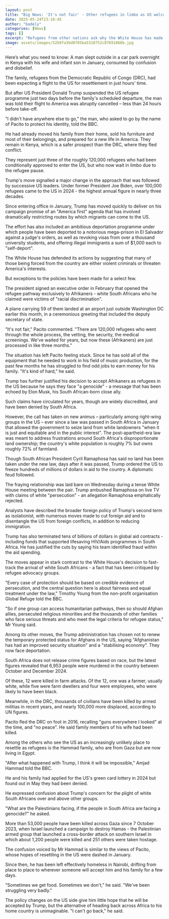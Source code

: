 ```yaml
---
layout: post
title: "Big News: 'It's not fair' - Other refugees in limbo as US welcomes white South Africans"
date: 2025-05-24T23:10:45
author: "badely"
categories: [News]
tags: []
excerpt: "Refugees from other nations ask why the White House has made an exception for white South Africans."
image: assets/images/52b9fa3bd8f05ba5318752c07691868b.jpg
---
```


Here’s what you need to know: A man slept outside in a car park overnight in Kenya with his wife and infant son in January, consumed by confusion and disbelief.

The family, refugees from the Democratic Republic of Congo (DRC), had been expecting a flight to the US for resettlement in just hours' time.

But after US President Donald Trump suspended the US refugee programme just two days before the family's scheduled departure, the man was told their flight to America was abruptly cancelled – less than 24 hours before take-off.

"I didn't have anywhere else to go," the man, who asked to go by the name of Pacito to protect his identity, told the BBC.

He had already moved his family from their home, sold his furniture and most of their belongings, and prepared for a new life in America. They remain in Kenya, which is a safer prospect than the DRC, where they fled conflict.

They represent just three of the roughly 120,000 refugees who had been conditionally approved to enter the US, but who now wait in limbo due to the refugee pause.

Trump's move signalled a major change in the approach that was followed by successive US leaders. Under former President Joe Biden, over 100,000 refugees came to the US in 2024 - the highest annual figure in nearly three decades.

Since entering office in January, Trump has moved quickly to deliver on his campaign promise of an "America first" agenda that has involved dramatically restricting routes by which migrants can come to the US.

The effort has also included an ambitious deportation programme under which people have been deported to a notorious mega-prison in El Salvador against a judge's orders, as well as revoking visas from over a thousand university students, and offering illegal immigrants a sum of $1,000 each to "self-deport". 

The White House has defended its actions by suggesting that many of those being forced from the country are either violent criminals or threaten America's interests.

But exceptions to the policies have been made for a select few.

The president signed an executive order in February that opened the refugee pathway exclusively to Afrikaners - white South Africans who he claimed were victims of "racial discrimination".

A plane carrying 59 of them landed at an airport just outside Washington DC earlier this month, in a ceremonious greeting that included the deputy secretary of state.

"It's not fair," Pacito commented. "There are 120,000 refugees who went through the whole process, the vetting, the security, the medical screenings. We've waited for years, but now these (Afrikaners) are just processed in like three months."

The situation has left Pacito feeling stuck. Since he has sold all of the equipment that he needed to work in his field of music production, for the past few months he has struggled to find odd jobs to earn money for his family. "It's kind of hard," he said. 

Trump has further justified his decision to accept Afrikaners as refugees in the US because he says they face "a genocide" - a message that has been echoed by Elon Musk, his South African-born close ally.

Such claims have circulated for years, though are widely discredited, and have been denied by South Africa.

However, the call has taken on new animus – particularly among right-wing groups in the US – ever since a law was passed in South Africa in January that allowed the government to seize land from white landowners "when it is just and equitable and in the public interest". The post-apartheid-era law was meant to address frustrations around South Africa's disproportionate land ownership; the country's white population is roughly 7% but owns roughly 72% of farmland.

Though South African President Cyril Ramaphosa has said no land has been taken under the new law, days after it was passed, Trump ordered the US to freeze hundreds of millions of dollars in aid to the country. A diplomatic feud followed.

The fraying relationship was laid bare on Wednesday during a tense White House meeting between the pair. Trump ambushed Ramaphosa on live TV with claims of white "persecution" - an allegation Ramaphosa emphatically rejected.

Analysts have described the broader foreign policy of Trump's second term as isolationist, with numerous moves made to cut foreign aid and to disentangle the US from foreign conflicts, in addition to reducing immigration.

Trump has also terminated tens of billions of dollars in global aid contracts - including funds that supported lifesaving HIV/Aids programmes in South Africa. He has justified the cuts by saying his team identified fraud within the aid spending.

The moves appear in stark contrast to the White House's decision to fast-track the arrival of white South Africans - a fact that has been critiqued by refugee advocacy groups.

"Every case of protection should be based on credible evidence of persecution, and the central question here is about fairness and equal treatment under the law," Timothy Young from the non-profit organisation Global Refuge told the BBC.

"So if one group can access humanitarian pathways, then so should Afghan allies, persecuted religious minorities and the thousands of other families who face serious threats and who meet the legal criteria for refugee status," Mr Young said.

Among its other moves, the Trump administration has chosen not to renew the temporary protected status for Afghans in the US, saying "Afghanistan has had an improved security situation" and a "stabilising economy". They now face deportation.

South Africa does not release crime figures based on race, but the latest figures revealed that 6,953 people were murdered in the country between October and December 2024. 

Of these, 12 were killed in farm attacks. Of the 12, one was a farmer, usually white, while five were farm dwellers and four were employees, who were likely to have been black.

Meanwhile, in the DRC, thousands of civilians have been killed by armed militias in recent years, and nearly 100,000 more displaced, according to UN figures.

Pacito fled the DRC on foot in 2016, recalling "guns everywhere I looked" at the time, and "no peace". He said family members of his wife had been killed.

Among the others who see the US as an increasingly unlikely place to resettle as refugees is the Hammad family, who are from Gaza but are now living in Egypt.

"After what happened with Trump, I think it will be impossible," Amjad Hammad told the BBC.

He and his family had applied for the US's green card lottery in 2024 but found out in May they had been denied.

He expressed confusion about Trump's concern for the plight of white South Africans over and above other groups.

"What are the Palestinians facing, if the people in South Africa are facing a genocide?" he asked.

More than 53,000 people have been killed across Gaza since 7 October 2023, when Israel launched a campaign to destroy Hamas - the Palestinian armed group that launched a cross-border attack on southern Israel in which about 1,200 people were killed and 251 others were taken hostage.

The confusion voiced by Mr Hammad is similar to the views of Pacito, whose hopes of resettling in the US were dashed in January.

Since then, he has been left effectively homeless in Nairobi, drifting from place to place to wherever someone will accept him and his family for a few days.

"Sometimes we get food. Sometimes we don't," he said. "We've been struggling very badly."

The policy changes on the US side give him little hope that he will be accepted by Trump, but the alternative of heading back across Africa to his home country is unimaginable. "I can't go back," he said.

